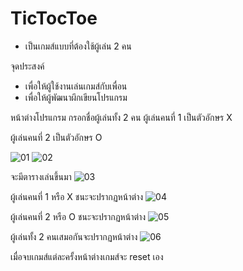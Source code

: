 # TicTocToe
- เป็นเกมส์แบบที่ต้องใช้ผู้เล่น 2 คน

จุดประสงค์
- เพื่อให้ผู้ใช้งานเล่นเกมส์กับเพื่อน
- เพื่อให้ผู้พัฒนาผึกเขียนโปรแกรม

หน้าต่างโปรแกรม
  กรอกชื่อผู้เล่นทั้ง 2 คน
  ผู้เล่นคนที่ 1 เป็นตัวอักษร X
  
  ผู้เล่นคนที่ 2 เป็นตัวอักษร O
  
![01](https://user-images.githubusercontent.com/45462839/49273594-180d2d80-f4a8-11e8-913f-36ac0ef74557.jpg)
![02](https://user-images.githubusercontent.com/45462839/49273616-2eb38480-f4a8-11e8-9cb0-a66ad32e7304.jpg)

 จะมีตารางเล่นขึ้นมา
  ![03](https://user-images.githubusercontent.com/45462839/49273677-5efb2300-f4a8-11e8-96e3-381342850a66.jpg)

ผู้เล่นคนที่ 1 หรือ X ชนะจะปรากฏหน้าต่าง
![04](https://user-images.githubusercontent.com/45462839/49273837-dc269800-f4a8-11e8-8df1-0842ffd6a17f.jpg)

ผู้เล่นคนที่ 2 หรือ O ชนะจะปรากฏหน้าต่าง
![05](https://user-images.githubusercontent.com/45462839/49273836-db8e0180-f4a8-11e8-9401-98c8420e06a2.jpg)

ผู้เล่นทั้ง 2 คนเสมอกันจะปรากฏหน้าต่าง
![06](https://user-images.githubusercontent.com/45462839/49273838-dc269800-f4a8-11e8-893f-a95edfc7b6e6.jpg)

เมื่อจบเกมส์แต่ละครั้งหน้าต่างเกมส์จะ reset เอง
